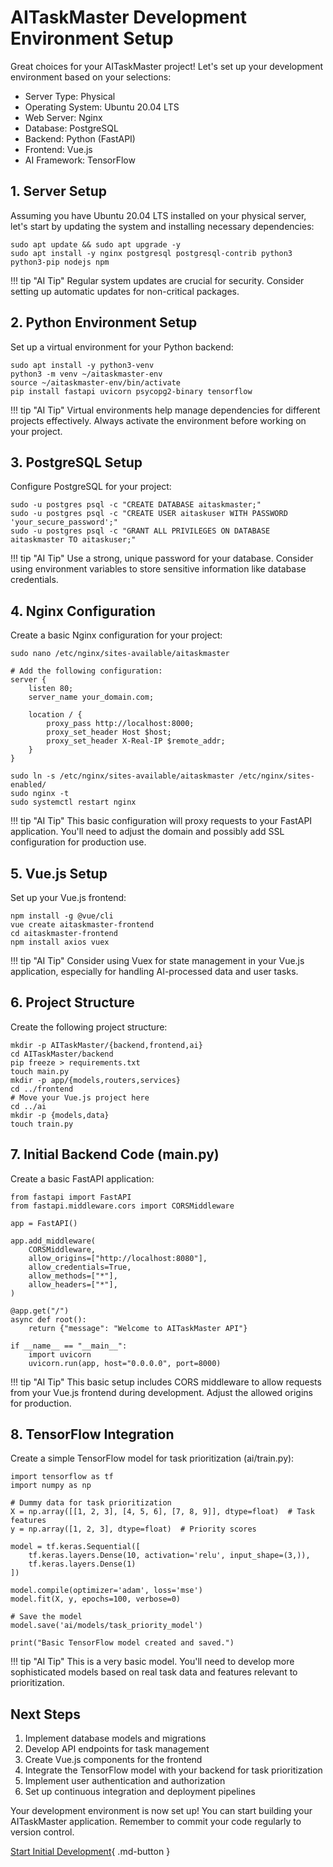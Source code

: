 # **AITaskMaster Development Environment Setup**
Great choices for your AITaskMaster project! Let's set up your development environment based on your selections:

- Server Type: Physical
- Operating System: Ubuntu 20.04 LTS
- Web Server: Nginx
- Database: PostgreSQL
- Backend: Python (FastAPI)
- Frontend: Vue.js
- AI Framework: TensorFlow

## **1. Server Setup**
Assuming you have Ubuntu 20.04 LTS installed on your physical server, let's start by updating the system and installing necessary dependencies:

``` { .yaml .copy }
sudo apt update && sudo apt upgrade -y
sudo apt install -y nginx postgresql postgresql-contrib python3 python3-pip nodejs npm
```
  
!!! tip "AI Tip"
	Regular system updates are crucial for security. Consider setting up automatic updates for non-critical packages.

## **2. Python Environment Setup**
Set up a virtual environment for your Python backend:

``` { .yaml .copy }
sudo apt install -y python3-venv
python3 -m venv ~/aitaskmaster-env
source ~/aitaskmaster-env/bin/activate
pip install fastapi uvicorn psycopg2-binary tensorflow
```
  
!!! tip "AI Tip"
	Virtual environments help manage dependencies for different projects effectively. Always activate the environment before working on your project.

## **3. PostgreSQL Setup**
Configure PostgreSQL for your project:

``` { .yaml .copy }
sudo -u postgres psql -c "CREATE DATABASE aitaskmaster;"
sudo -u postgres psql -c "CREATE USER aitaskuser WITH PASSWORD 'your_secure_password';"
sudo -u postgres psql -c "GRANT ALL PRIVILEGES ON DATABASE aitaskmaster TO aitaskuser;"
```
  
!!! tip "AI Tip"
	Use a strong, unique password for your database. Consider using environment variables to store sensitive information like database credentials.

## **4. Nginx Configuration**
Create a basic Nginx configuration for your project:

``` { .yaml .copy }
sudo nano /etc/nginx/sites-available/aitaskmaster

# Add the following configuration:
server {
    listen 80;
    server_name your_domain.com;

    location / {
        proxy_pass http://localhost:8000;
        proxy_set_header Host $host;
        proxy_set_header X-Real-IP $remote_addr;
    }
}

sudo ln -s /etc/nginx/sites-available/aitaskmaster /etc/nginx/sites-enabled/
sudo nginx -t
sudo systemctl restart nginx
```
  
!!! tip "AI Tip"
	This basic configuration will proxy requests to your FastAPI application. You'll need to adjust the domain and possibly add SSL configuration for production use.

## **5. Vue.js Setup**
Set up your Vue.js frontend:

``` { .yaml .copy }
npm install -g @vue/cli
vue create aitaskmaster-frontend
cd aitaskmaster-frontend
npm install axios vuex
```
  
!!! tip "AI Tip"
	Consider using Vuex for state management in your Vue.js application, especially for handling AI-processed data and user tasks.

## **6. Project Structure**
Create the following project structure:

``` { .yaml .copy }
mkdir -p AITaskMaster/{backend,frontend,ai}
cd AITaskMaster/backend
pip freeze > requirements.txt
touch main.py
mkdir -p app/{models,routers,services}
cd ../frontend
# Move your Vue.js project here
cd ../ai
mkdir -p {models,data}
touch train.py
```
  
## **7. Initial Backend Code (main.py)**
Create a basic FastAPI application:

``` { .yaml .copy }
from fastapi import FastAPI
from fastapi.middleware.cors import CORSMiddleware

app = FastAPI()

app.add_middleware(
    CORSMiddleware,
    allow_origins=["http://localhost:8080"],
    allow_credentials=True,
    allow_methods=["*"],
    allow_headers=["*"],
)

@app.get("/")
async def root():
    return {"message": "Welcome to AITaskMaster API"}

if __name__ == "__main__":
    import uvicorn
    uvicorn.run(app, host="0.0.0.0", port=8000)
```
  
!!! tip "AI Tip"
	This basic setup includes CORS middleware to allow requests from your Vue.js frontend during development. Adjust the allowed origins for production.

## **8. TensorFlow Integration**
Create a simple TensorFlow model for task prioritization (ai/train.py):

``` { .yaml .copy }
import tensorflow as tf
import numpy as np

# Dummy data for task prioritization
X = np.array([[1, 2, 3], [4, 5, 6], [7, 8, 9]], dtype=float)  # Task features
y = np.array([1, 2, 3], dtype=float)  # Priority scores

model = tf.keras.Sequential([
    tf.keras.layers.Dense(10, activation='relu', input_shape=(3,)),
    tf.keras.layers.Dense(1)
])

model.compile(optimizer='adam', loss='mse')
model.fit(X, y, epochs=100, verbose=0)

# Save the model
model.save('ai/models/task_priority_model')

print("Basic TensorFlow model created and saved.")
```
  
!!! tip "AI Tip"
	This is a very basic model. You'll need to develop more sophisticated models based on real task data and features relevant to prioritization.

## **Next Steps**
1. Implement database models and migrations
2. Develop API endpoints for task management
3. Create Vue.js components for the frontend
4. Integrate the TensorFlow model with your backend for task prioritization
5. Implement user authentication and authorization
6. Set up continuous integration and deployment pipelines

Your development environment is now set up! You can start building your AITaskMaster application. Remember to commit your code regularly to version control.

[Start Initial Development](init-dev.md){ .md-button }
